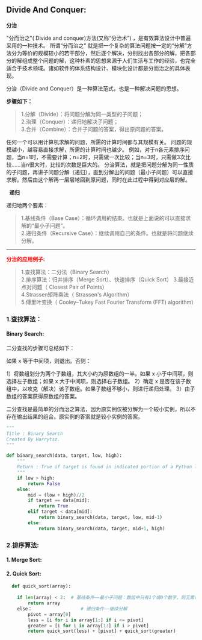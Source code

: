 ## Divide And Conquer:

**分治**

"分而治之"( Divide and conquer)方法(又称“分治术”) ，是有效算法设计中普遍采用的一种技术。
所谓“分而治之” 就是把一个复杂的算法问题按一定的“分解”方法分为等价的规模较小的若干部分，然后逐个解决，分别找出各部分的解，把各部分的解组成整个问题的解，这种朴素的思想来源于人们生活与工作的经验，也完全适合于技术领域。诸如软件的体系结构设计、模块化设计都是分而治之的具体表现。

分治（Divide and Conquer）是一种算法范式，也是一种解决问题的思想。

**步骤如下：**

> 1.分解（Divide）：将问题分解为同一类型的子问题；    
> 2.治理（Conquer）：递归地解决子问题；     
> 3.合并（Combine）：合并子问题的答案，得出原问题的答案。    

任何一个可以用计算机求解的问题，所需的计算时间都与其规模有关。
问题的规模越小，越容易直接求解，所需的计算时间也越少。
例如，对于n各元素排序问题，当n=1时，不需要计算；n=2时，只需做一次比较；当n=3时，只需做3次比较……当n很大时，比较的次数是巨大的。
分治算法，就是把问题分解为同一性质的子问题，再讲子问题分解（递归），直到分解出的问题（最小子问题）可以直接求解。然后由这个解再一层层地回到原问题，同时在此过程中得到对应层的解。

 
**递归**

递归地两个要素：   
> 1.基线条件（Base Case）：循环调用的结束。也就是上面说的可以直接求解的“最小子问题”。     
> 2.递归条件（Recursive Case）：继续调用自己的条件。也就是将问题继续分解。

------------

**<font color='red'>分治的应用例子:</font>**

> 1.查找算法：二分法（Binary Search）      
> 2.排序算法：归并排序（Merge Sort）、快速排序（Quick Sort）
> 3.最接近点对问题（ Closest Pair of Points）     
> 4.Strassen矩阵乘法（ Strassen's Algorithm）    
> 5.傅里叶变换（ Cooley–Tukey Fast Fourier Transform (FFT) algorithm）     

### 1.查找算法：

#### Binary Search:

二分查找的步骤可总结如下：

如果 x 等于中间项，则退出。否则：

1）将数组划分为两个子数组，其大小约为原数组的一半。如果 x 小于中间项，则选择左子数组；如果 x 大于中间项，则选择右子数组。
2）确定 x 是否在该子数组中，以攻克（解决）该子数组。如果子数组不够小，则进行递归处理。
3）由子数组的答案获得原数组的答案。

二分查找是最简单的分而治之算法，因为原实例仅被分解为一个较小实例，所以不存在输出结果的组合。原实例的答案就是较小实例的答案。

```python
"""
Title : Binary Search
Created By Harrytsz.
"""

def binary_search(data, target, low, high):
    """
    Return : True if target is found in indicated portion of a Python list.
    """
    if low > high:
        return False
    else:
        mid = (low + high)//2
        if target == data[mid]:
            return True
        elif target < data[mid]:
            return binary_search(data, target, low, mid-1)
        else:
            return binary_search(data, target, mid+1, high)
```

### 2.排序算法:

#### 1. Merge Sort:

#### 2. Quick Sort:

```python
  def quick_sort(array):
 
    if len(array) < 2:  # 基线条件——最小子问题：数组中只有1个或0个数字，则无需再排序
        return array
    else：                  # 递归条件——继续分解
        pivot = array[0]
        less = [i for i in array[1:] if i <= pivot]
        greater = [i for i in array[1:] if i > pivot]
        return quick_sort(less) + [pivot] + quick_sort(greater)
```
